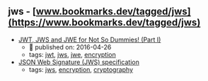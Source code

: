 jws - [www.bookmarks.dev/tagged/jws](https://www.bookmarks.dev/tagged/jws)
---
* [JWT, JWS and JWE for Not So Dummies! (Part I)](https://medium.facilelogin.com/jwt-jws-and-jwe-for-not-so-dummies-b63310d201a3)
    * :calendar: published on: 2016-04-26
    * tags: [jwt](../tags/jwt.md), [jws](../tags/jws.md), [jwe](../tags/jwe.md), [encryption](../tags/encryption.md)
* [JSON Web Signature (JWS) specification](https://tools.ietf.org/html/rfc7515)
    * tags: [jws](../tags/jws.md), [encryption](../tags/encryption.md), [cryptography](../tags/cryptography.md)
